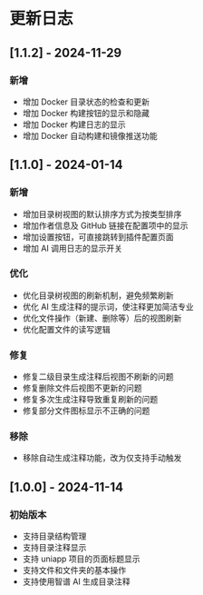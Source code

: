 # 更新日志

## [1.1.2] - 2024-11-29

### 新增
- 增加 Docker 目录状态的检查和更新
- 增加 Docker 构建按钮的显示和隐藏
- 增加 Docker 构建日志的显示
- 增加 Docker 自动构建和镜像推送功能

## [1.1.0] - 2024-01-14

### 新增
- 增加目录树视图的默认排序方式为按类型排序
- 增加作者信息及 GitHub 链接在配置项中的显示
- 增加设置按钮，可直接跳转到插件配置页面
- 增加 AI 调用日志的显示开关

### 优化
- 优化目录树视图的刷新机制，避免频繁刷新
- 优化 AI 生成注释的提示词，使注释更加简洁专业
- 优化文件操作（新建、删除等）后的视图刷新
- 优化配置文件的读写逻辑

### 修复
- 修复二级目录生成注释后视图不刷新的问题
- 修复删除文件后视图不更新的问题
- 修复多次生成注释导致重复刷新的问题
- 修复部分文件图标显示不正确的问题

### 移除
- 移除自动生成注释功能，改为仅支持手动触发

## [1.0.0] - 2024-11-14

### 初始版本
- 支持目录结构管理
- 支持目录注释显示
- 支持 uniapp 项目的页面标题显示
- 支持文件和文件夹的基本操作
- 支持使用智谱 AI 生成目录注释